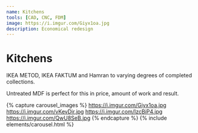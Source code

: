 ```yaml
---
name: Kitchens
tools: [CAD, CNC, FDM]
image: https://i.imgur.com/Giyx1oa.jpg
description: Economical redesign
---
```


# Kitchens

IKEA METOD, IKEA FAKTUM and Hamran to varying degrees of completed collections. 

Untreated MDF is perfect for this in price, amount of work and result.

{% capture carousel_images %}
https://i.imgur.com/Giyx1oa.jpg
https://i.imgur.com/vKevDir.jpg
https://i.imgur.com/IzcBiP4.jpg
https://i.imgur.com/QwU8SeB.jpg
{% endcapture %}
{% include elements/carousel.html %}